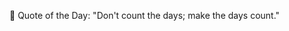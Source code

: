 <!-- start quote -->
💬 Quote of the Day: "Don't count the days; make the days count."
<!-- end quote -->